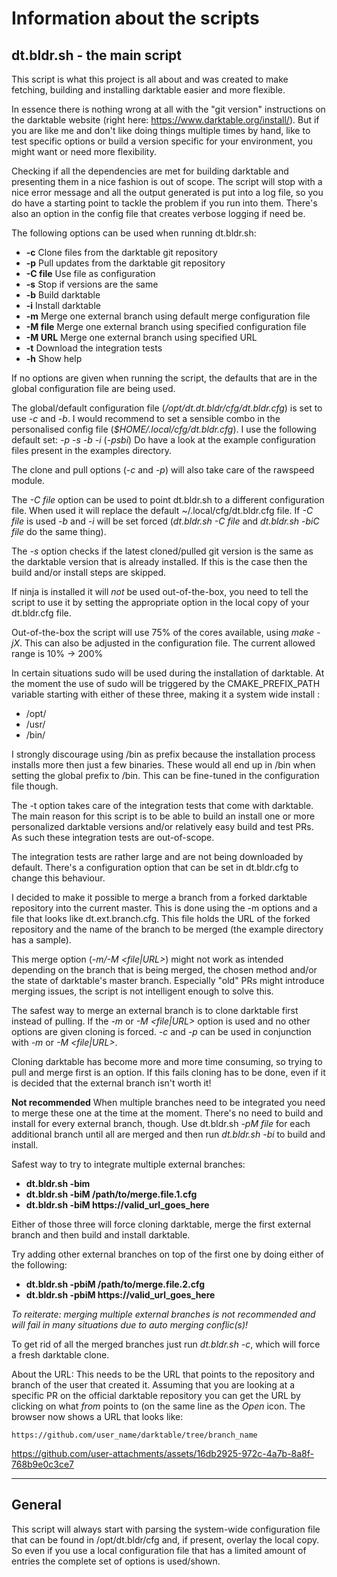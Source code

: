
# Information about the scripts

## dt.bldr.sh - the main script

This script is what this project is all about and was created to make fetching,
building and installing darktable easier and more flexible.

In essence there is nothing wrong at all with the "git version" instructions on
the darktable website (right here: https://www.darktable.org/install/). But if
you are like me and don't like doing things multiple times by hand, like to test
specific options or build a version specific for your environment, you might
want or need more flexibility.

Checking if all the dependencies are met for building darktable and presenting
them in a nice fashion is out of scope. The script will stop with a nice error
message and all the output generated is put into a log file, so you do have a
starting point to tackle the problem if you run into them. There's also an
option in the config file that creates verbose logging if need be.

The following options can be used when running dt.bldr.sh:

*  **-c**      Clone files from the darktable git repository
*  **-p**      Pull updates from the darktable git repository
*  **-C file** Use file as configuration
*  **-s**      Stop if versions are the same
*  **-b**      Build darktable
*  **-i**      Install darktable
*  **-m**      Merge one external branch using default merge configuration file
*  **-M file** Merge one external branch using specified configuration file
*  **-M URL**  Merge one external branch using specified URL
*  **-t**      Download the integration tests
*  **-h**      Show help

If no options are given when running the script, the defaults that are in the
global configuration file are being used.

The global/default configuration file (*/opt/dt.dt.bldr/cfg/dt.bldr.cfg*) is set
to use *-c* and *-b*. I would recommend to set a sensible combo in the
personalised config file (*$HOME/.local/cfg/dt.bldr.cfg*). I use the following
default set: *-p -s -b -i* (*-psbi*) Do have a look at the example configuration
files present in the examples directory.

The clone and pull options (*-c* and *-p*) will also take care of the rawspeed
module.

The *-C file* option can be used to point dt.bldr.sh to a different
configuration file. When used it will replace the default
~/.local/cfg/dt.bldr.cfg file.
If *-C file* is used *-b* and *-i* will be set forced (*dt.bldr.sh -C file* and
*dt.bldr.sh -biC file* do the same thing).

The *-s* option checks if the latest cloned/pulled git version is the same as
the darktable version that is already installed. If this is the case then the
build and/or install steps are skipped.

If ninja is installed it will _not_ be used out-of-the-box, you need to tell the
script to use it by setting the appropriate option in the local copy of your
dt.bldr.cfg file.

Out-of-the-box the script will use 75% of the cores available, using *make -jX*.
This can also be adjusted in the configuration file. The current allowed range
is 10% -> 200%

In certain situations sudo will be used during the installation of darktable. At
the moment the use of sudo will be triggered by the CMAKE_PREFIX_PATH variable
starting with either of these three, making it a system wide install :

* /opt/
* /usr/
* /bin/

I strongly discourage using /bin as prefix because the installation process
installs more then just a few binaries. These would all end up in /bin when
setting the global prefix to /bin. This can be fine-tuned in the configuration
file though.

The -t option takes care of the integration tests that come with darktable. The
main reason for this script is to be able to build an install one or more
personalized darktable versions and/or relatively easy build and test PRs. As
such these integration tests are out-of-scope.

The integration tests are rather large and are not being downloaded by default.
There's a configuration option that can be set in dt.bldr.cfg to change this
behaviour. 

I decided to make it possible to merge a branch from a forked darktable
repository into the current master. This is done using the -m options and a file
that looks like dt.ext.branch.cfg. This file holds the URL of the forked
repository and the name of the branch to be merged (the example directory has a
sample).

This merge option (*-m/-M <file|URL>*) might not work as intended depending
on the branch that is being merged, the chosen method and/or the state of
darktable's master branch. Especially "old" PRs might introduce merging
issues, the script is not intelligent enough to solve this.

The safest way to merge an external branch is to clone darktable first instead
of pulling. If the *-m* or *-M <file|URL>* option is used and no other options
are given cloning is forced. *-c* and *-p* can be used in conjunction with *-m*
or *-M <file|URL>*.

Cloning darktable has become more and more time consuming, so trying to pull
and merge first is an option. If this fails cloning has to be done, even if it
is decided that the external branch isn't worth it!

**Not recommended** When multiple branches need to be integrated you need to
merge these one at the time at the moment. There's no need to build and
install for every external branch, though. Use dt.bldr.sh *-pM file* for each
additional branch until all are merged and then run *dt.bldr.sh -bi* to build
and install.

Safest way to try to integrate multiple external branches:

- **dt.bldr.sh -bim** 
- **dt.bldr.sh -biM /path/to/merge.file.1.cfg**
- **dt.bldr.sh -biM https://valid_url_goes_here**

Either of those three will force cloning darktable, merge the first external
branch and then build and install darktable.

Try adding other external branches on top of the first one by doing either of
the following:

- **dt.bldr.sh -pbiM /path/to/merge.file.2.cfg**
- **dt.bldr.sh -pbiM https://valid_url_goes_here**

*To reiterate: merging multiple external branches is not recommended and will
fail in many situations due to auto merging conflic(s)!*

To get rid of all the merged branches just run *dt.bldr.sh -c*, which will force
a fresh darktable clone.

About the URL: This needs to be the URL that points to the repository and branch of the user that created it.
Assuming that you are looking at a specific PR on the official darktable repository you can get the URL by clicking on what *from* points to (on the same line as the *Open* icon. The browser now shows a URL that looks like:

```
https://github.com/user_name/darktable/tree/branch_name
```

https://github.com/user-attachments/assets/16db2925-972c-4a7b-8a8f-768b9e0c3ce7

---
## General

This script will always start with parsing the system-wide configuration file that
can be found in /opt/dt.bldr/cfg and, if present, overlay the local copy. So even if
you use a local configuration file that has a limited amount of entries the
complete set of options is used/shown.
